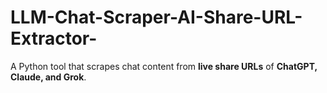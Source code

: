 # LLM-Chat-Scraper-AI-Share-URL-Extractor-
A Python tool that scrapes chat content from **live share URLs** of **ChatGPT, Claude, and Grok**.  
